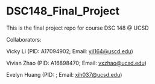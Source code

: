 # DSC148_Final_Project
This is the final project repo for course DSC 148 @ UCSD

Collaborators:

Vicky Li (PID: A17094902; Email: yil164@uscd.edu)

Vivian Zhao (PID: A16898470; Email: vxzhao@ucsd.edu)

Evelyn Huang (PID: ; Email: xih037@ucsd.edu)
